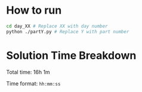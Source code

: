 # How to run
```bash
cd day_XX # Replace XX with day number
python ./partY.py # Replace Y with part number
```

# Solution Time Breakdown
Total time: 16h 1m

Time format: `hh:mm:ss`